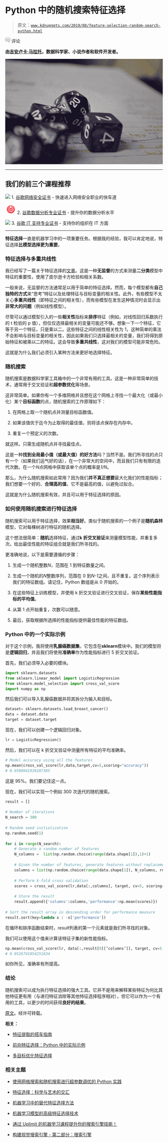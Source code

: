 # Python 中的随机搜索特征选择

> 原文：[`www.kdnuggets.com/2019/08/feature-selection-random-search-python.html`](https://www.kdnuggets.com/2019/08/feature-selection-random-search-python.html)

![c](img/3d9c022da2d331bb56691a9617b91b90.png) 评论

**由[吉安卢卡·马拉托](http://www.gianlucamalato.it/)，数据科学家、小说作者和软件开发者。**

![](img/2fa60c200e38bb2510ca3c1de6181396.png)

* * *

## 我们的前三个课程推荐

![](img/0244c01ba9267c002ef39d4907e0b8fb.png) 1\. [谷歌网络安全证书](https://www.kdnuggets.com/google-cybersecurity) - 快速进入网络安全职业的快车道

![](img/e225c49c3c91745821c8c0368bf04711.png) 2\. [谷歌数据分析专业证书](https://www.kdnuggets.com/google-data-analytics) - 提升你的数据分析水平

![](img/0244c01ba9267c002ef39d4907e0b8fb.png) 3\. [谷歌 IT 支持专业证书](https://www.kdnuggets.com/google-itsupport) - 支持你的组织在 IT 方面

* * *

**特征选择**一直是机器学习中的一项重要任务。根据我的经验，我可以肯定地说，特征选择**比模型选择更为重要**。

### 特征选择与多重共线性

我已经写了一篇关于特征选择的[文章](https://medium.com/data-science-journal/how-to-measure-feature-importance-in-a-binary-classification-model-d284b8c9a301)。这是一种**无监督**的方式来测量**二分类**模型中特征的重要性，使用了皮尔逊卡方检验和相关系数。

一般来说，无监督的方法通常足以用于简单的特征选择。然而，每个模型都有**自己独特的方式**来“思考”特征以及处理特征与目标变量的相关性。此外，有些模型不太关心**多重共线性**（即特征之间的相关性），而有些模型在发生这种情况时会显示出**非常大的问题**（例如线性模型）。

尽管可以通过模型引入的一些**相关性**指标来**排序**特征（例如，对线性回归系数执行的 t 检验的 p 值），但仅仅选择最相关的变量可能还不够。想象一下一个特征，它等于另一个特征，只是乘以二。这些特征之间的线性相关性为 1，这种简单的乘法不会影响与目标变量的相关性，因此如果我们只选择最相关的变量，我们将得到原始特征和被乘以二的特征。这会导致**多重共线性**，这对我们的模型可能非常危险。

这就是为什么我们必须引入某种方法来更好地选择特征。

### 随机搜索

随机搜索是数据科学家工具箱中的一个非常有用的工具。这是一种非常简单的技术，通常用于交叉验证和**超参数优化**等场景。

这非常简单。如果你有一个多维网格并且想在这个网格上寻找一个最大化（或最小化）某个**目标函数**的点，随机搜索的工作原理如下：

1.  在网格上取一个随机点并测量目标函数值。

1.  如果该值优于迄今为止取得的最佳值，则将该点保存在内存中。

1.  重复一个预定义的次数。

就这样。只需生成随机点并寻找最佳点。

这是一种**找到全局最小值（或最大值）**的**好方法**吗？当然不是。我们所寻找的点只有一个（如果我们运气好的话），在一个非常大的空间中，而且我们只有有限的迭代次数。在一个*N*点网格中获取该单个点的概率是*1/N*。

那么，为什么随机搜索如此常用？因为我们**并不真正想要**最大化我们的性能指标；我们想要一个好的、**合理高的值**，它不是最高的值，以避免过拟合。

这就是为什么随机搜索有效，并且可以用于特征选择的原因。

### 如何使用随机搜索进行特征选择

随机搜索可以用于特征选择，效果**相当好**。类似于随机搜索的一个例子是**随机森林**模型，它对每棵树进行特征的随机选择。

这个想法很简单：**随机**选择特征，通过**k 折交叉验证**来测量模型性能，并重复多次。给出最佳性能的特征组合就是我们所寻找的。

更准确地说，以下是需要遵循的步骤：

1.  生成一个随机整数*N*，范围在 1 到特征数量之间。

1.  生成一个随机的*N*整数序列，范围在 0 到*N-1*之间，且不重复。这个序列表示我们的特征数组。请记住，Python 数组是从 0 开始的。

1.  在这些特征上训练模型，并使用 k 折交叉验证进行交叉验证，保存**某些性能指标的平均值**。

1.  从第 1 点开始重复，次数可以随意。

1.  最后，获取根据所选择的性能指标提供最佳性能的特征数组。

### Python 中的一个实际示例

对于这个示例，我将使用**乳腺癌数据集**，它包含在**sklearn**模块中。我们的模型将是**逻辑回归**，并且我们将使用**准确率**作为性能指标进行 5 折交叉验证。

首先，我们必须导入必要的模块。

```py
import sklearn.datasets
from sklearn.linear_model import LogisticRegression
from sklearn.model_selection import cross_val_score
import numpy as np

```

然后我们可以导入乳腺癌数据并将其拆分为输入和目标。

```py
dataset= sklearn.datasets.load_breast_cancer()
data = dataset.data
target = dataset.target

```

现在，我们可以创建一个逻辑回归对象。

```py
lr = LogisticRegression()

```

然后，我们可以在 k 折交叉验证中测量所有特征的平均准确率。

```py
# Model accuracy using all the features
np.mean(cross_val_score(lr,data,target,cv=5,scoring="accuracy"))
# 0.9509041939207385

```

这是 95%。我们要记住这一点。

现在，我们可以实现一个例如 300 次迭代的随机搜索。

```py
result = []

# Number of iterations
N_search = 300

# Random seed initialization
np.random.seed(1)

for i in range(N_search):
    # Generate a random number of features
    N_columns =  list(np.random.choice(range(data.shape[1]),1)+1)

    # Given the number of features, generate features without replacement
    columns = list(np.random.choice(range(data.shape[1]), N_columns, replace=False))

    # Perform k-fold cross validation
    scores = cross_val_score(lr,data[:,columns], target, cv=5, scoring="accuracy")

    # Store the result
    result.append({'columns':columns,'performance':np.mean(scores)})

# Sort the result array in descending order for performance measure
result.sort(key=lambda x : -x['performance'])

```

在循环和排序函数结束时，*result*列表的第一个元素就是我们所寻找的对象。

我们可以使用这个值来计算该特征子集的新性能指标。

```py
np.mean(cross_val_score(lr, data[:,result[0][‘columns’]], target, cv=5, scoring=”accuracy”))
# 0.9526741054251634

```

如你所见，准确率有所提高。

### 结论

随机搜索可以成为执行特征选择的强大工具。它并不是用来解释某些特征为何比其他特征更有用（与递归特征消除等其他特征选择程序相对），但它可以作为一个有用的工具，以更少的时间获得**良好的结果**。

[原文](https://towardsdatascience.com/feature-selection-by-random-search-in-python-730ffd2912e9)。经许可转载。

**相关：**

+   [特征提取的搭车指南](https://www.kdnuggets.com/2019/06/hitchhikers-guide-feature-extraction.html)

+   [前向特征选择：Python 中的实际示例](https://www.kdnuggets.com/2018/06/step-forward-feature-selection-python.html)

+   [多目标优化特征选择](https://www.kdnuggets.com/2017/12/rapidminer-multi-objective-optimization-feature-selection.html)

### 相关主题

+   [使用网格搜索和随机搜索进行超参数调优的 Python 实践](https://www.kdnuggets.com/2022/10/hyperparameter-tuning-grid-search-random-search-python.html)

+   [特征选择：科学与艺术的交汇](https://www.kdnuggets.com/2021/12/feature-selection-science-meets-art.html)

+   [机器学习中的替代特征选择方法](https://www.kdnuggets.com/2021/12/alternative-feature-selection-methods-machine-learning.html)

+   [机器学习模型的高级特征选择技术](https://www.kdnuggets.com/2023/06/advanced-feature-selection-techniques-machine-learning-models.html)

+   [通过 Uplimit 的机器学习课程提升你的搜索引擎技能！](https://www.kdnuggets.com/2023/10/uplimit-elevate-your-search-engine-skills-search-with-ml-course)

+   [构建视觉搜索引擎 - 第二部分：搜索引擎](https://www.kdnuggets.com/2022/02/building-visual-search-engine-part-2.html)
